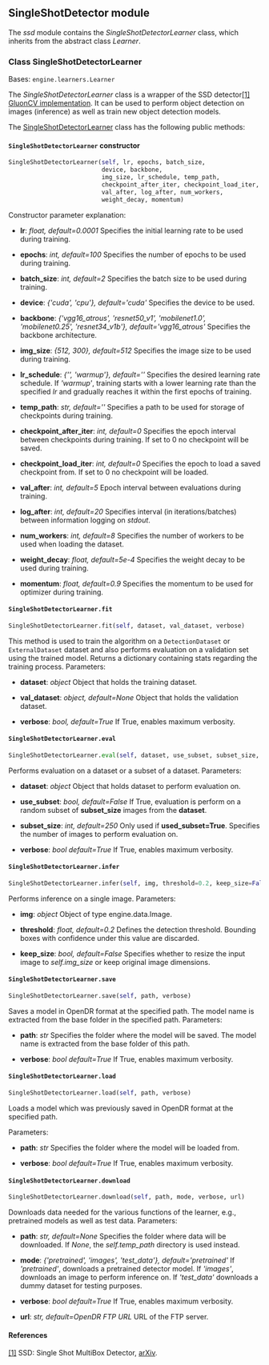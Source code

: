 ## SingleShotDetector module

The *ssd* module contains the *SingleShotDetectorLearner* class, which inherits from the abstract class *Learner*.

### Class SingleShotDetectorLearner
Bases: `engine.learners.Learner`

The *SingleShotDetectorLearner* class is a wrapper of the SSD detector[[1]](#ssd-1)
[GluonCV implementation](https://github.com/dmlc/gluon-cv/blob/master/gluoncv/model_zoo/ssd/ssd.py).
It can be used to perform object detection on images (inference) as well as train new object detection models.

The [SingleShotDetectorLearner](#src.opendr.perception.object_detection_2d.ssd.ssd_learner.py) class has the following 
public methods:

#### `SingleShotDetectorLearner` constructor
```python
SingleShotDetectorLearner(self, lr, epochs, batch_size,
                          device, backbone,
                          img_size, lr_schedule, temp_path,
                          checkpoint_after_iter, checkpoint_load_iter,
                          val_after, log_after, num_workers,
                          weight_decay, momentum)
```

Constructor parameter explanation:
- **lr**: *float, default=0.0001*
  Specifies the initial learning rate to be used during training.
  
- **epochs**: *int, default=100*
  Specifies the number of epochs to be used during training.
  
- **batch_size**: *int, default=2*
  Specifies the batch size to be used during training.
  
- **device**: *{'cuda', 'cpu'}, default='cuda'*
  Specifies the device to be used.
  
- **backbone**: *{'vgg16_atrous', 'resnet50_v1', 'mobilenet1.0', 'mobilenet0.25', 'resnet34_v1b'}, default='vgg16_atrous'*
  Specifies the backbone architecture. 
  
- **img_size**: *{512, 300}, default=512* 
  Specifies the image size to be used during training.
  
- **lr_schedule**: *{'', 'warmup'}, default=''* Specifies the desired learning rate schedule. If *'warmup'*, training starts 
  with a lower learning rate than the specified *lr* and gradually reaches it within the first epochs of training.
  
- **temp_path**: *str, default=''*
  Specifies a path to be used for storage of checkpoints during training. 
  
- **checkpoint_after_iter**: *int, default=0*
  Specifies the epoch interval between checkpoints during training. If set to 0 no checkpoint will be saved.
  
- **checkpoint_load_iter**: *int, default=0*
  Specifies the epoch to load a saved checkpoint from. If set to 0 no checkpoint will be loaded.
  
- **val_after**: *int, default=5*
  Epoch interval between evaluations during training.
  
- **log_after**: *int, default=20*
  Specifies interval (in iterations/batches) between information logging on *stdout*.
  
- **num_workers**: *int, default=8* Specifies the number of workers to be used when loading the dataset.
  
- **weight_decay**: *float, default=5e-4*
  Specifies the weight decay to be used during training. 
  
- **momentum**: *float, default=0.9*
  Specifies the momentum to be used for optimizer during training.
  
  
#### `SingleShotDetectorLearner.fit`
```python
SingleShotDetectorLearner.fit(self, dataset, val_dataset, verbose)
```

This method is used to train the algorithm on a `DetectionDataset` or `ExternalDataset` dataset and also performs evaluation 
on a validation set using the trained model. Returns a dictionary containing stats regarding the training process.
Parameters:
- **dataset**: *object*
  Object that holds the training dataset.
  
- **val_dataset**: *object, default=None*
  Object that holds the validation dataset.
  
- **verbose**: *bool, default=True*
  If True, enables maximum verbosity.
  
#### `SingleShotDetectorLearner.eval`
```python
SingleShotDetectorLearner.eval(self, dataset, use_subset, subset_size, verbose)
```

Performs evaluation on a dataset or a subset of a dataset.
Parameters:
- **dataset**: *object*
  Object that holds dataset to perform evaluation on.
  
- **use_subset**: *bool, default=False*
  If True, evaluation is perform on a random subset of **subset_size** images from the **dataset**.
  
- **subset_size**: *int, default=250*
  Only used if **used_subset=True**. Specifies the number of images to perform evaluation on.
  
- **verbose**: *bool default=True*
  If True, enables maximum verbosity.
  
#### `SingleShotDetectorLearner.infer`
```python
SingleShotDetectorLearner.infer(self, img, threshold=0.2, keep_size=False)
```

Performs inference on a single image.
Parameters:
- **img**: *object*
  Object of type engine.data.Image.
    
- **threshold**: *float, default=0.2*
  Defines the detection threshold. Bounding boxes with confidence under this value are discarded.
  
- **keep_size**: *bool, default=False* 
  Specifies whether to resize the input image to *self.img_size* or keep original image dimensions.
  
#### `SingleShotDetectorLearner.save`
```python
SingleShotDetectorLearner.save(self, path, verbose)
```

Saves a model in OpenDR format at the specified path. The model name is extracted from the base folder in the specified path.
Parameters:
- **path**: *str*
  Specifies the folder where the model will be saved. The model name is extracted from the base folder of this path.
  
- **verbose**: *bool default=True*
  If True, enables maximum verbosity.
  
#### `SingleShotDetectorLearner.load`
```python
SingleShotDetectorLearner.load(self, path, verbose)
```

Loads a model which was previously saved in OpenDR format at the specified path.

Parameters:
- **path**: *str*
  Specifies the folder where the model will be loaded from.
  
- **verbose**: *bool default=True*
  If True, enables maximum verbosity.
  
#### `SingleShotDetectorLearner.download`
```python
SingleShotDetectorLearner.download(self, path, mode, verbose, url)
```

Downloads data needed for the various functions of the learner, e.g., pretrained models as well as test data.
Parameters:
- **path**: *str, default=None*
  Specifies the folder where data will be downloaded. If *None*, the *self.temp_path* directory is used instead.
  
- **mode**: *{'pretrained', 'images', 'test_data'}, default='pretrained'*
  If *'pretrained'*, downloads a pretrained detector model. If *'images'*, downloads an image to perform inference on. If 
  *'test_data'* downloads a dummy dataset for testing purposes. 
  
- **verbose**: *bool default=True*
  If True, enables maximum verbosity.
  
- **url**: *str, default=OpenDR FTP URL* 
  URL of the FTP server.
  
#### References
<a name="ssd-1" href="https://arxiv.org/abs/1512.02325">[1]</a> SSD: Single Shot MultiBox Detector,
[arXiv](https://arxiv.org/abs/1512.02325).